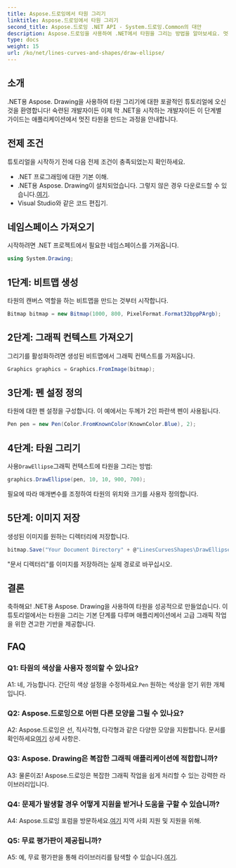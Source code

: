 ```yaml
---
title: Aspose.드로잉에서 타원 그리기
linktitle: Aspose.드로잉에서 타원 그리기
second_title: Aspose.드로잉 .NET API - System.드로잉.Common의 대안
description: Aspose.드로잉을 사용하여 .NET에서 타원을 그리는 방법을 알아보세요. 멋진 그래픽을 쉽게 만들려면 이 단계별 튜토리얼을 따르십시오.
type: docs
weight: 15
url: /ko/net/lines-curves-and-shapes/draw-ellipse/
---
```

## 소개

.NET용 Aspose. Drawing을 사용하여 타원 그리기에 대한 포괄적인 튜토리얼에 오신 것을 환영합니다! 숙련된 개발자이든 이제 막 .NET을 시작하는 개발자이든 이 단계별 가이드는 애플리케이션에서 멋진 타원을 만드는 과정을 안내합니다.

## 전제 조건

튜토리얼을 시작하기 전에 다음 전제 조건이 충족되었는지 확인하세요.

- .NET 프로그래밍에 대한 기본 이해.
-  .NET용 Aspose. Drawing이 설치되었습니다. 그렇지 않은 경우 다운로드할 수 있습니다.[여기](https://releases.aspose.com/drawing/net/).
- Visual Studio와 같은 코드 편집기.

## 네임스페이스 가져오기

시작하려면 .NET 프로젝트에서 필요한 네임스페이스를 가져옵니다.

```csharp
using System.Drawing;
```

## 1단계: 비트맵 생성

타원의 캔버스 역할을 하는 비트맵을 만드는 것부터 시작합니다.

```csharp
Bitmap bitmap = new Bitmap(1000, 800, PixelFormat.Format32bppPArgb);
```

## 2단계: 그래픽 컨텍스트 가져오기

그리기를 활성화하려면 생성된 비트맵에서 그래픽 컨텍스트를 가져옵니다.

```csharp
Graphics graphics = Graphics.FromImage(bitmap);
```

## 3단계: 펜 설정 정의

타원에 대한 펜 설정을 구성합니다. 이 예에서는 두께가 2인 파란색 펜이 사용됩니다.

```csharp
Pen pen = new Pen(Color.FromKnownColor(KnownColor.Blue), 2);
```

## 4단계: 타원 그리기

 사용`DrawEllipse`그래픽 컨텍스트에 타원을 그리는 방법:

```csharp
graphics.DrawEllipse(pen, 10, 10, 900, 700);
```

필요에 따라 매개변수를 조정하여 타원의 위치와 크기를 사용자 정의합니다.

## 5단계: 이미지 저장

생성된 이미지를 원하는 디렉터리에 저장합니다.

```csharp
bitmap.Save("Your Document Directory" + @"LinesCurvesShapes\DrawEllipse_out.png");
```

"문서 디렉터리"를 이미지를 저장하려는 실제 경로로 바꾸십시오.

## 결론

축하해요! .NET용 Aspose. Drawing을 사용하여 타원을 성공적으로 만들었습니다. 이 튜토리얼에서는 타원을 그리는 기본 단계를 다루며 애플리케이션에서 고급 그래픽 작업을 위한 견고한 기반을 제공합니다.

## FAQ

### Q1: 타원의 색상을 사용자 정의할 수 있나요?

 A1: 네, 가능합니다. 간단히 색상 설정을 수정하세요.`Pen` 원하는 색상을 얻기 위한 개체입니다.

### Q2: Aspose.드로잉으로 어떤 다른 모양을 그릴 수 있나요?

 A2: Aspose.드로잉은 선, 직사각형, 다각형과 같은 다양한 모양을 지원합니다. 문서를 확인하세요[여기](https://reference.aspose.com/drawing/net/) 상세 사항은.

### Q3: Aspose. Drawing은 복잡한 그래픽 애플리케이션에 적합합니까?

A3: 물론이죠! Aspose.드로잉은 복잡한 그래픽 작업을 쉽게 처리할 수 있는 강력한 라이브러리입니다.

### Q4: 문제가 발생할 경우 어떻게 지원을 받거나 도움을 구할 수 있습니까?

 A4: Aspose.드로잉 포럼을 방문하세요.[여기](https://forum.aspose.com/c/diagram/17) 지역 사회 지원 및 지원을 위해.

### Q5: 무료 평가판이 제공됩니까?

 A5: 예, 무료 평가판을 통해 라이브러리를 탐색할 수 있습니다.[여기](https://releases.aspose.com/).